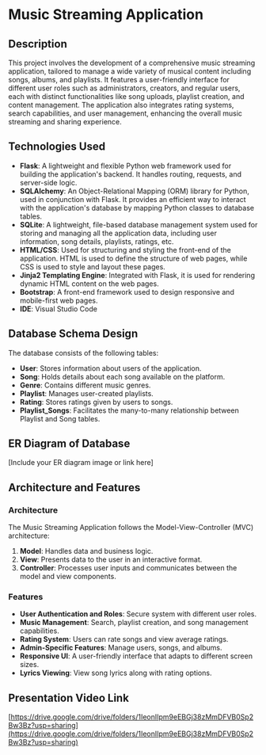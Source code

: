 # Music Streaming Application

## Description
This project involves the development of a comprehensive music streaming application, tailored to manage a wide variety of musical content including songs, albums, and playlists. It features a user-friendly interface for different user roles such as administrators, creators, and regular users, each with distinct functionalities like song uploads, playlist creation, and content management. The application also integrates rating systems, search capabilities, and user management, enhancing the overall music streaming and sharing experience.

## Technologies Used
- **Flask**: A lightweight and flexible Python web framework used for building the application's backend. It handles routing, requests, and server-side logic.
- **SQLAlchemy**: An Object-Relational Mapping (ORM) library for Python, used in conjunction with Flask. It provides an efficient way to interact with the application's database by mapping Python classes to database tables.
- **SQLite**: A lightweight, file-based database management system used for storing and managing all the application data, including user information, song details, playlists, ratings, etc.
- **HTML/CSS**: Used for structuring and styling the front-end of the application. HTML is used to define the structure of web pages, while CSS is used to style and layout these pages.
- **Jinja2 Templating Engine**: Integrated with Flask, it is used for rendering dynamic HTML content on the web pages.
- **Bootstrap**: A front-end framework used to design responsive and mobile-first web pages.
- **IDE**: Visual Studio Code

## Database Schema Design
The database consists of the following tables:
- **User**: Stores information about users of the application.
- **Song**: Holds details about each song available on the platform.
- **Genre**: Contains different music genres.
- **Playlist**: Manages user-created playlists.
- **Rating**: Stores ratings given by users to songs.
- **Playlist_Songs**: Facilitates the many-to-many relationship between Playlist and Song tables.

## ER Diagram of Database
[Include your ER diagram image or link here]

## Architecture and Features
### Architecture
The Music Streaming Application follows the Model-View-Controller (MVC) architecture:

1. **Model**: Handles data and business logic.
2. **View**: Presents data to the user in an interactive format.
3. **Controller**: Processes user inputs and communicates between the model and view components.

### Features
- **User Authentication and Roles**: Secure system with different user roles.
- **Music Management**: Search, playlist creation, and song management capabilities.
- **Rating System**: Users can rate songs and view average ratings.
- **Admin-Specific Features**: Manage users, songs, and albums.
- **Responsive UI**: A user-friendly interface that adapts to different screen sizes.
- **Lyrics Viewing**: View song lyrics along with rating options.

## Presentation Video Link
[https://drive.google.com/drive/folders/1IeonIIpm9eEBGj38zMmDFVB0Sp2Bw3Bz?usp=sharing](https://drive.google.com/drive/folders/1IeonIIpm9eEBGj38zMmDFVB0Sp2Bw3Bz?usp=sharing)
